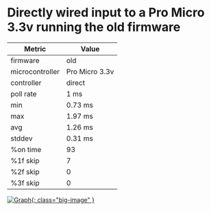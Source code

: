 # Directly wired input to a Pro Micro 3.3v running the old firmware

| Metric          | Value          |
| --------------- | -------------- |
| firmware        | old            |
| microcontroller | Pro Micro 3.3v |
| controller      | direct         |
| poll rate       | 1 ms           |
| min             | 0.73 ms        |
| max             | 1.97 ms        |
| avg             | 1.26 ms        |
| stddev          | 0.31 ms        |
| %on time        | 93             |
| %1f skip        | 7              |
| %2f skip        | 0              |
| %3f skip        | 0              |

[![Graph](../../assets/images/results/ardwiino_direct_micro_3v3.png){: class="big-image" }](../../assets/images/results/ardwiino_direct_micro_3v3.png)
